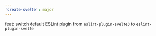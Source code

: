 ```yaml
---
'create-svelte': major
---
```


feat: switch default ESLint plugin from `eslint-plugin-svelte3` to `eslint-plugin-svelte`
